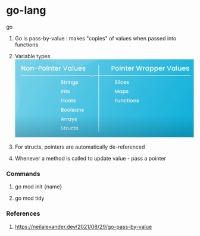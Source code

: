 # go-lang

go

1. Go is pass-by-value : makes "copies" of values when passed into functions

2. Variable types
   ![Alt text](image.png)

3. For structs, pointers are automatically de-referenced

4. Whenever a method is called to update value - pass a pointer

### Commands

1. go mod init {name}

2. go mod tidy

### References

1. https://neilalexander.dev/2021/08/29/go-pass-by-value
